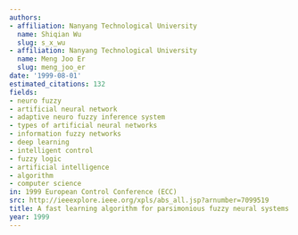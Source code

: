```yaml
---
authors:
- affiliation: Nanyang Technological University
  name: Shiqian Wu
  slug: s_x_wu
- affiliation: Nanyang Technological University
  name: Meng Joo Er
  slug: meng_joo_er
date: '1999-08-01'
estimated_citations: 132
fields:
- neuro fuzzy
- artificial neural network
- adaptive neuro fuzzy inference system
- types of artificial neural networks
- information fuzzy networks
- deep learning
- intelligent control
- fuzzy logic
- artificial intelligence
- algorithm
- computer science
in: 1999 European Control Conference (ECC)
src: http://ieeexplore.ieee.org/xpls/abs_all.jsp?arnumber=7099519
title: A fast learning algorithm for parsimonious fuzzy neural systems
year: 1999
---
```

